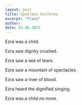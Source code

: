 ```yaml
---
layout: post
title: Spotless Uniforms
excerpt: "Flash"
author:
date: 01.06.2021
---
```


Ezra was a child. 

Ezra saw dignity crushed. 

Ezra saw a sea of tears. 

Ezra saw a mountain of spectacles. 

Ezra saw a river of blood. 

Ezra heard the dignified singing. 

Ezra was a child no more.
